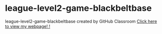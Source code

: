 # league-level2-game-blackbeltbase
league-level2-game-blackbeltbase created by GitHub Classroom
<a href="https://blackbeltbase.github.io/Dodger">Click here to view my webpage! !</a>
